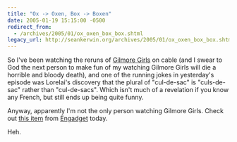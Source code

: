 ```yaml
---
title: "Ox -> Oxen, Box -> Boxen"
date: 2005-01-19 15:15:00 -0500
redirect_from:
  - /archives/2005/01/ox_oxen_box_box.shtml
legacy_url: http://seankerwin.org/archives/2005/01/ox_oxen_box_box.shtml
---
```

<p>So I've been watching the reruns of <a href="http://www.thewb.com/Shows/Show/0,7353,%7C%7C159,00.html">Gilmore Girls</a> on cable (and I swear to God the next person to make fun of my watching Gilmore Girls will die a horrible and bloody death), and one of the running jokes in yesterday's episode was Lorelai's discovery that the plural of "cul-de-sac" is "culs-de-sac" rather than "cul-de-sacs".  Which isn't much of a revelation if you know any French, but still ends up being quite funny.</p>

<p>Anyway, apparently I'm not the only person watching Gilmore Girls.  Check out <a href="http://engadget.com/entry/1234000300028143/">this item</a> from <a href="http://engadget.com">Engadget</a> today.</p>

<p>Heh.</p>
